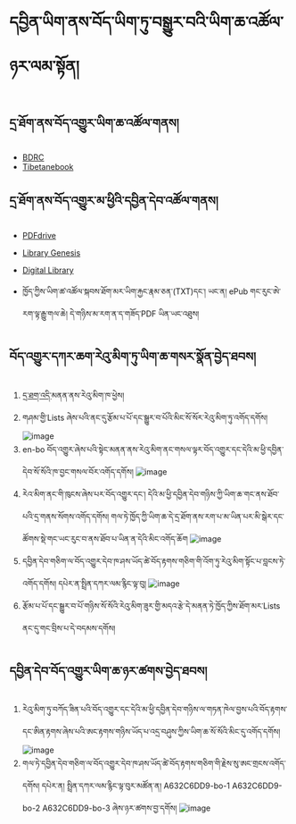 
# དབྱིན་ཡིག་ནས་བོད་ཡིག་ཏུ་བསྒྱུར་བའི་ཡིག་ཆ་འཚོལ་ཉར་ལམ་སྟོན།
## དྲ་ཐོག་ནས་བོད་འགྱུར་ཡིག་ཆ་འཚོལ་གནས།
- [BDRC ](https://library.bdrc.io/?uilang=bo)
- [Tibetanebook](https://tibetanebook.com/)

## དྲ་ཐོག་ནས་བོད་འགྱུར་མ་ཕྱིའི་དབྱིན་དེབ་འཚོལ་གནས།
- [PDFdrive](https://www.pdfdrive.com/)
- [Library Genesis](https://libgen.rs/search.php?req=daughter+of+tibet&open=0&res=25&view=simple&phrase=1&column=title)
- [Digital Library](http://digilibraries.com/)

- ཁྱོད་ཀྱིས་ཡིག་ཚ་འཚོལ་སྐབས་ཐོག་མར་ཡིག་རྐྱང་རྣམ་ཅན་(TXT)དང་། ཡང་ན། ePub གང་རུང་ཨེ་རག་ལྟ་རྒྱུ་གལ་ཆེ། དེ་གཉིས་མ་རག་ན་ད་གཟོད་PDF ཡིན་ཡང་འཐུས།

## བོད་འགྱུར་དཀར་ཆག་རེའུ་མིག་ཏུ་ཡིག་ཆ་གསར་སྣོན་བྱེད་ཐབས།
1. [དྲ་ཐག་འདི་](https://docs.google.com/spreadsheets/d/14CA5kyoAkty2sHhkMT5ZX05Otm7eSGYAt0zAt59xQwI/edit#gid=1563391012)མནན་ནས་རེའུ་མིག་ཁ་ཕྱེས།
2. གཤམ་གྱི་Lists ཞེས་པའི་ནང་དུ་རྩོམ་པ་པོ་དང་སྒྱུར་བ་པོའི་མིང་སོ་སོར་རེའུ་མིག་ཏུ་འགོད་དགོས།
![image](https://user-images.githubusercontent.com/117334528/210131731-26ac7a72-2bd3-4389-b03e-c3c556c5c2f3.png)
3. en-bo བོད་འགྱུར་ཞེས་པའི་སྟེང་མནན་ནས་རེའུ་མིག་ནང་གསལ་ལྟར་བོད་འགྱུར་དང་དེའི་མ་ཕྱི་དབྱིན་དེབ་སོ་སོའི་ཁ་བྱང་གསལ་བོར་འགོད་དགོས།
![image](https://user-images.githubusercontent.com/117334528/210132017-4addc73d-ad28-4f81-9168-da194941e28e.png)
4. རེའ་མིག་ནང་གི་ཁུངས་ཞེས་པར་བོད་འགྱུར་དང་། དེའི་མ་ཕྱི་དབྱིན་དེབ་གཉིས་ཀྱི་ཡིག་ཆ་གང་ནས་ཐོབ་པའི་དྲ་གནས་སོགས་འགོད་དགོས། གལ་ཏེ་ཁྱོད་ཀྱི་ཡིག་ཆ་དེ་དྲ་ཐོག་ནས་རག་པ་མ་ཡིན་པར་མི་སྒེར་དང་ཚོགས་སྡེ་གང་ཡང་རུང་བ་ནས་ཐོབ་པ་ཡིན་ན་དེའི་མིང་འགོད་ཆོག 
![image](https://user-images.githubusercontent.com/117334528/210132320-c844e66b-afd3-43b0-885f-4adee73a3c61.png)
5. དབྱིན་དེབ་གཅིག་ལ་བོད་འགྱུར་དེབ་ཁ་ཤས་ཡོད་ཚེ་བོད་རྟགས་གཅིག་གི་འོག་ཏུ་རེའུ་མིག་སྟོང་པ་བླངས་ཏེ་འགོད་དགོས། དཔེར་ན་སྤྲིན་དཀར་ལམ་རྙིང་ལྟ་བུ། 
![image](https://user-images.githubusercontent.com/117334528/210132706-09f5d025-9b81-4535-9acf-8b832743aba2.png)
6. རྩོམ་པ་པོ་དང་སྒྱུར་བ་པོ་གཉིས་སོ་སོའི་རེའུ་མིག་ཟུར་གྱི་མདའ་རྩེ་དེ་མནན་ཏེ་ཁྱོད་ཀྱིས་ཐོག་མར་Lists ནང་དུ་གང་བྲིས་པ་དེ་བདམས་དགོས།


## དབྱིན་དེབ་བོད་འགྱུར་ཡིག་ཆ་ཉར་ཚགས་བྱེད་ཐབས།
1. རེའུ་མིག་ཏུ་བཀོད་ཟིན་པའི་བོད་འགྱུར་དང་དེའི་མ་ཕྱི་དབྱིན་དེབ་གཉིས་ལ་གཏན་ཁེལ་བྱས་པའི་བོད་རྟགས་དང་ཨིན་རྟགས་ཞེས་པའི་ཨང་རྟགས་གཉིས་ཡོད་པ་འདྲ་བཤུས་ཀྱིས་ཡིག་ཆ་སོ་སོའི་མིང་དུ་འགོད་དགོས། 
![image](https://user-images.githubusercontent.com/117334528/210133043-5446a305-bf45-49e2-8655-e543815a433c.png)
3. གལ་ཏེ་དབྱིན་དེབ་གཅིག་ལ་བོད་འགྱུར་དེབ་ཁ་ཤས་ཡོད་ཚེ་བོད་རྟགས་གཅིག་གི་རྗེས་སུ་ཨང་གྲངས་འགོད་དགོས། དཔེར་ན། སྤྲིན་དཀར་ལམ་རྙིང་ལྟ་བུར་མཚོན་ན། A632C6DD9-bo-1 A632C6DD9-bo-2 A632C6DD9-bo-3 ཞེས་ཉར་ཚགས་བྱ་དགོས། 
![image](https://user-images.githubusercontent.com/117334528/210133145-496cfcdc-94ff-49f1-9ddd-1e718aa2466e.png)
